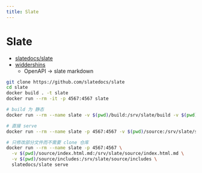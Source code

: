 ```yaml
---
title: Slate
---
```


# Slate

- [slatedocs/slate](https://github.com/slatedocs/slate)
- [widdershins](https://github.com/mermade/widdershins)
  - OpenAPI -> slate markdown

```bash
git clone https://github.com/slatedocs/slate
cd slate
docker build . -t slate
docker run --rm -it -p 4567:4567 slate

# build 为 静态
docker run --rm --name slate -v $(pwd)/build:/srv/slate/build -v $(pwd)/source:/srv/slate/source slatedocs/slate build

# 直接 serve
docker run --rm --name slate -p 4567:4567 -v $(pwd)/source:/srv/slate/source slatedocs/slate serve

# 只修改部分文件而不需要 clone 仓库
docker run --rm --name slate -p 4567:4567 \
  -v $(pwd)/source/index.html.md:/srv/slate/source/index.html.md \
  -v $(pwd)/source/includes:/srv/slate/source/includes \
  slatedocs/slate serve
```

